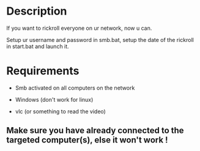 # Description

If you want to rickroll everyone on ur network, now u can.

Setup ur username and password in smb.bat, setup the date of the rickroll in start.bat and launch it.

# Requirements

- Smb activated on all computers on the network

- Windows (don't work for linux)

- vlc (or something to read the video)

## Make sure you have already connected to the targeted computer(s), else it won't work !
